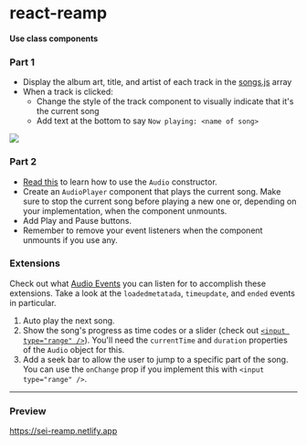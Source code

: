 # react-reamp

**Use class components**

### Part 1

- Display the album art, title, and artist of each track in the [songs.js](./src/assets/songs.js) array
- When a track is clicked:
  - Change the style of the track component to visually indicate that it's the current song
  - Add text at the bottom to say `Now playing: <name of song>`

![](https://i.imgur.com/Wuaq2HQ.png)

### Part 2

- [Read this](https://jscurious.com/play-audio-with-htmlaudioelement-api-in-javascript/) to learn how to use the `Audio` constructor.
- Create an `AudioPlayer` component that plays the current song. Make sure to stop the current song before playing a new one or, depending on your implementation, when the component unmounts.
- Add Play and Pause buttons.
- Remember to remove your event listeners when the component unmounts if you use any.

### Extensions

Check out what [Audio Events](https://www.w3schools.com/tags/ref_av_dom.asp#midcontentadcontainer) you can listen for to accomplish these extensions. Take a look at the `loadedmetatada`, `timeupdate`, and `ended` events in particular.

1. Auto play the next song.
2. Show the song's progress as time codes or a slider (check out [`<input type="range" />`](https://developer.mozilla.org/en-US/docs/Web/HTML/Element/input/range)). You'll need the `currentTime` and `duration` properties of the `Audio` object for this.
3. Add a seek bar to allow the user to jump to a specific part of the song. You can use the `onChange` prop if you implement this with `<input type="range" />`.

---

### Preview

https://sei-reamp.netlify.app


